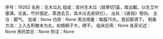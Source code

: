 序号：19262
名称：生木瓜丸
组成：宣州生木瓜（就蒂切1盖，取出瓤，以生艾叶塞满，合盖，竹针插定，蒸透去艾，其木瓜去皮研烂）。
出处：《直指》卷四。
主治：脚气。
加减：None
功效：None
用法用量：每服70丸，食前醇酒下。
制备方法：上入五积散末为丸，如梧桐子大，晒干。
临床应用：None
各家论述：None
用药禁忌：None
附注：None
